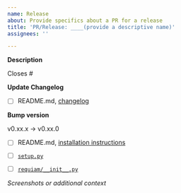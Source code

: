```yaml
---
name: Release
about: Provide specifics about a PR for a release
title: 'PR/Release: ____(provide a descriptive name)'
assignees: ''

---
```

<!-- IMPORTANT: Please do not create a PR without creating an issue first. -->

<!-- Fields in **bold** are REQUIRED, fields in *italics* are OPTIONAL. -->

**Description**
<!-- A description of the updates contained in this release. Example:  -->
<!-- Incorporates Travis CI feature #91, summary for script_run #99, and root portal handling #88 -->

Closes #


**Update Changelog**
<!-- List changes: be brief, use imperative mood or simple noun phrases and add linked issues -->
<!-- Examples: Improve verbosity of log messages #103 | GitHub actions for CI #105 -->

- [ ] README.md, [changelog](../../README.md#changelog) <!-- update changelog here -->


**Bump version**

v0.xx.x -> v0.xx.0

- [ ] README.md, [installation instructions](../../README.md#installation-instructions)
- [ ] [`setup.py`](../../setup.py)
- [ ] [`requiam/__init__.py`](../../requiam/__init__.py)


*Screenshots or additional context*
<!-- Add any other context about this release. -->
